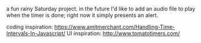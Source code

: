 a fun rainy Saturday project.
in the future I'd like to add an audio file to play when the timer is done; right now it simply presents an alert.

coding inspiration: https://www.amitmerchant.com/Handling-Time-Intervals-In-Javascript/
UI inspiration: http://www.tomatotimers.com/
